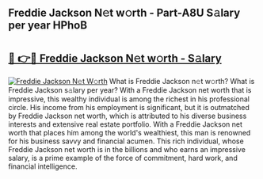 ## Freddie Jackson N𝚎t w𝚘rth - Part-A8U S𝚊lary per year HPhoB

# <h2><a href="http://gc41bsv.nevu.top/?p=Freddie+Jackson">🔗 👉🔴 Freddie Jackson N𝚎t w𝚘rth - S𝚊lary</a></h2>

[![Freddie Jackson N𝚎t W𝚘rth](https://i.imgur.com/Oavwk0R.jpeg)](http://gc41bsv.nevu.top/?p=Freddie+Jackson)
What is Freddie Jackson n𝚎t w𝚘rth? What is Freddie Jackson s𝚊lary per year?
With a Freddie Jackson net worth that is impressive, this wealthy individual is among the richest in his professional circle. His income from his employment is significant, but it is outmatched by Freddie Jackson net worth, which is attributed to his diverse business interests and extensive real estate portfolio. With a Freddie Jackson net worth that places him among the world's wealthiest, this man is renowned for his business savvy and financial acumen. This rich individual, whose Freddie Jackson net worth is in the billions and who earns an impressive salary, is a prime example of the force of commitment, hard work, and financial intelligence.
